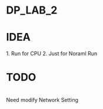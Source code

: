 # DP_LAB_2
<h1>IDEA</h1>
1. Run for CPU
2. Just for Noraml Run
<h1>TODO</h1>
<br> Need modify Network Setting<br>

